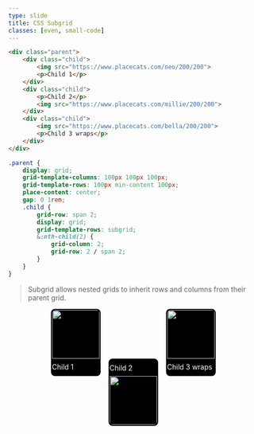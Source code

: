 ```yaml
---
type: slide
title: CSS Subgrid
classes: [even, small-code]
---
```



```HTML
<div class="parent">
    <div class="child">
        <img src="https://www.placecats.com/neo/200/200">
        <p>Child 1</p>
    </div>
    <div class="child">
        <p>Child 2</p>
        <img src="https://www.placecats.com/millie/200/200">
    </div>
    <div class="child">
        <img src="https://www.placecats.com/bella/200/200">
        <p>Child 3 wraps</p>
    </div>
</div>
```

```CSS
.parent {
    display: grid;
    grid-template-columns: 100px 100px 100px;
    grid-template-rows: 100px min-content 100px;
    place-content: center;
    gap: 0 1rem;
    .child {
        grid-row: span 2;
        display: grid;
        grid-template-rows: subgrid;
        &:nth-child(2) {
            grid-column: 2;
            grid-row: 2 / span 2;
        }
    }
}
```

> Subgrid allows nested grids to inherit rows and columns from their parent grid.

<div class="parent">
    <div class="child">
        <img src="https://www.placecats.com/neo/200/200">
        <p>Child 1</p>
    </div>
    <div class="child">
        <p>Child 2</p>
        <img src="https://www.placecats.com/millie/200/200">
    </div>
    <div class="child">
        <img src="https://www.placecats.com/bella/200/200">
        <p>Child 3 wraps</p>
    </div>
</div>

<style>
    .parent {
        display: grid;
        grid-template-columns: 100px 100px 100px;
        grid-template-rows: 100px min-content 100px;
        place-content: center;
        gap: 0 1rem;
        .child {
            background: black;
            border: 2px solid black;
            color: white;
            border-radius: 0.5rem;
            overflow: hidden;
            grid-row: span 2;
            display: grid;
            grid-template-rows: subgrid;
            &:nth-child(2) {
                grid-column: 2;
                grid-row: 2 / span 2;
            }
            img {
                width: 100%;
                height: 100%;
                object-fit: cover;
            }
            p {
                margin: 0.5rem 0;
            }
        }
    }
</style>